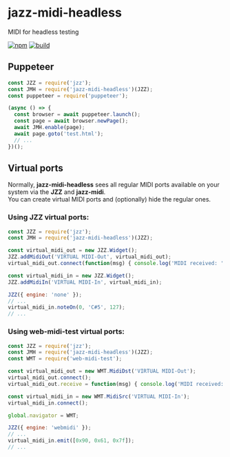 # jazz-midi-headless

MIDI for headless testing

[![npm](https://img.shields.io/npm/v/jazz-midi-headless.svg)](https://www.npmjs.com/package/jazz-midi-headless)
[![build](https://github.com/jazz-soft/jazz-midi-headless/actions/workflows/build.yml/badge.svg)](https://github.com/jazz-soft/jazz-midi-headless/actions)

## Puppeteer

```js
const JZZ = require('jzz');
const JMH = require('jazz-midi-headless')(JZZ);
const puppeteer = require('puppeteer');

(async () => {
  const browser = await puppeteer.launch();
  const page = await browser.newPage();
  await JMH.enable(page);
  await page.goto('test.html');
  // ...
})();
```

## Virtual ports

Normally, **jazz-midi-headless** sees all regular MIDI ports available on your system
via the **JZZ** and **jazz-midi**.  
You can create virtual MIDI ports and (optionally) hide the regular ones.

### Using JZZ virtual ports:

```js
const JZZ = require('jzz');
const JMH = require('jazz-midi-headless')(JZZ);

const virtual_midi_out = new JZZ.Widget();
JZZ.addMidiOut('VIRTUAL MIDI-Out', virtual_midi_out);
virtual_midi_out.connect(function(msg) { console.log('MIDI received: ' + msg); });

const virtual_midi_in = new JZZ.Widget();
JZZ.addMidiIn('VIRTUAL MIDI-In', virtual_midi_in);

JZZ({ engine: 'none' });
// ...
virtual_midi_in.noteOn(0, 'C#5', 127);
// ...
```

### Using web-midi-test virtual ports:

```js
const JZZ = require('jzz');
const JMH = require('jazz-midi-headless')(JZZ);
const WMT = require('web-midi-test');

const virtual_midi_out = new WMT.MidiDst('VIRTUAL MIDI-Out');
virtual_midi_out.connect();
virtual_midi_out.receive = function(msg) { console.log('MIDI received:', msg); };

const virtual_midi_in = new WMT.MidiSrc('VIRTUAL MIDI-In');
virtual_midi_in.connect();

global.navigator = WMT;

JZZ({ engine: 'webmidi' });
// ...
virtual_midi_in.emit([0x90, 0x61, 0x7f]);
// ...
```

